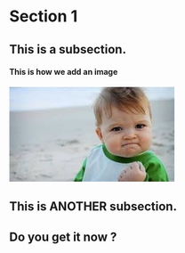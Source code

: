 # Section 1

## This is a subsection.

#### This is how we add an image
![Chosen Dataset](media/wecandoit.jpg)

## This is ANOTHER subsection.

## Do you get it now ?